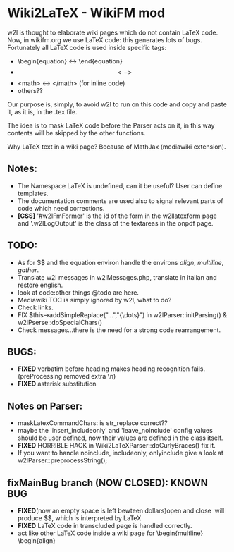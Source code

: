 Wiki2LaTeX - WikiFM mod
=======================

w2l is thought to elaborate wiki pages which do not contain LaTeX code. Now, in wikifm.org we use LaTeX code: this generates lots of bugs. Fortunately all LaTeX code is used inside specific tags:
* \begin{equation} <-> \end{equation}
* $$ <-> $$
* &lt;math&gt; <-> &lt;/math&gt; (for inline code)
* others??

Our purpose is, simply, to avoid w2l to run on this code and copy and paste it, as it is, in the .tex file.

The idea is to mask LaTeX code before the Parser acts on it, in this way contents will be skipped by the other functions.

Why LaTeX text in a wiki page? Because of MathJax (mediawiki extension).

Notes:
------
- The Namespace LaTeX is undefined, can it be useful? User can define templates.
- The documentation comments are used also to signal relevant parts of code which need corrections.
- __[CSS]__ '#w2lFmFormer' is the id of the form in the w2llatexform page and 
'.w2lLogOutput' is the class of the textareas in the onpdf page.

TODO:
-----
- As for $$ and the equation environ handle the environs _align_, _multiline_, _gather_.
- Translate w2l messages in w2lMessages.php, translate in italian and restore english.
- look at code:other things @todo are here.
- Mediawiki TOC is simply ignored by w2l, what to do?
- Check links.
- FIX $this->addSimpleReplace("...","{\dots}") in w2lParser::initParsing() & w2lPserse::doSpecialChars()
- Check messages...there is the need for a strong code rearrangement.

BUGS:
----
- __FIXED__ verbatim before heading makes heading recognition fails. (preProcessing removed extra \n)
- __FIXED__ asterisk substitution

Notes on Parser:
----------------
- maskLatexCommandChars: is str_replace correct??
- maybe the 'insert_includeonly' and 'leave_noinclude' config values should be user defined, now their values are defined in the class itself.
- __FIXED__ HORRIBLE HACK in Wiki2LaTeXParser::doCurlyBraces() fix it.
- If you want to handle noinclude, includeonly, onlyinclude give a look at w2lParser::preprocessString();

fixMainBug branch (NOW CLOSED): KNOWN BUG
-----------------------------
- __FIXED__(now an empty space is left bewteen dollars)open and close <math></math> will produce $$, which is interpreted by LaTeX 
- __FIXED__ LaTeX code in transcluded page is handled correctly.
- act like other LaTeX code inside a wiki page for \begin{multline} \begin{align}